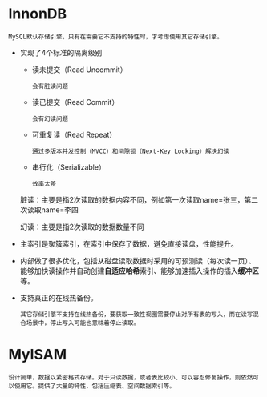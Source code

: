 # InnonDB #

    MySQL默认存储引擎，只有在需要它不支持的特性时，才考虑使用其它存储引擎。
-   实现了4个标准的隔离级别
    -   读未提交（Read Uncommit）

            会有脏读问题
    -   读已提交（Read Commit）

            会有幻读问题
    -   可重复读（Read Repeat）

            通过多版本并发控制（MVCC）和间隙锁（Next-Key Locking）解决幻读
    -   串行化（Serializable）

            效率太差
    脏读：主要是指2次读取的数据内容不同，例如第一次读取name=张三，第二次读取name=李四

    幻读：主要是指2次读取的数据数量不同
-   主索引是聚簇索引，在索引中保存了数据，避免直接读盘，性能提升。
-   内部做了很多优化，包括从磁盘读取数据时采用的可预测读（每次读一页）、能够加快读操作并自动创建**自适应哈希**索引、能够加速插入操作的插入**缓冲区**等。
-   支持真正的在线热备份。

        其它存储引擎不支持在线热备份，要获取一致性视图需要停止对所有表的写入，而在读写混合场景中，停止写入可能也意味着停止读取。
# MyISAM #

    设计简单，数据以紧密格式存储。对于只读数据，或者表比较小、可以容忍修复操作，则依然可以使用它。提供了大量的特性，包括压缩表、空间数据索引等。